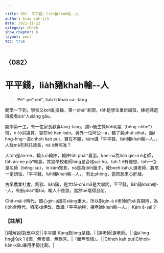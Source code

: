 ```yaml
---

title: 082. 平平錢，lia̍h豬khah輸--人
author: Siau Lah-jih
date: 2021-11-22
category: chheh
show_chapter: 0
layout: post
toc: true
---
```


## 〈082〉
# 平平錢，lia̍h豬khah輸--人
>**Pêⁿ-pêⁿ chîⁿ, lia̍h ti khah su--lâng**

開學一下到，學校又koh亂操操，第一pháiⁿ剃頭，to̍h是學生重新編班，揀老師選班級看siáⁿ人siāng gâu。

開學第一工，有一位家長歡喜tang-tang，講in後生揀tio̍h明星（bêng-chheⁿ）班，o-ló洪議員，實在bē han-bān。另外一位阿公--a，聽了氣phut-phut，面á hng-hng一直chhoh kah put，實在不服，kám講「平平錢，lia̍h豬khah輸--人。」人我mā有拜託議長，ná ē無照准？

人to̍h是án-ne，輸人m̄輸陣，輸陣to̍h pháiⁿ看面，kan-nā為tio̍h gín-á ê老師，to̍h án-ne piàⁿ輸贏，其實學校老師lóng是合格sai-hū，toh 1 ê有理想，toh一位是名師（bêng-su），in kám知影，nā是為tio̍h面子，死boeh kah人選老師，將來一定煩惱，「平平錢，lia̍h豬khah輸--人，」有比phēng，當然惹來心肝凝。

古早農業社會，飼豬、lia̍h豬，是大tāi-chì mā是大學問，平平錢，lia̍h豬khah輸--人，有影pháiⁿ看tāi，輸人不應該，當然bē堪得忍耐。

Chit-mái ê時代，關心gín-á讀冊siāng重大，所以對gín-á ê老師好bái真期待，為tio̍h合時代，咱來kā伊改，改講「平平納稅，揀老師khah輸--人。」Kám ē-sái？

### 【註解】

|詞|解說|對應中文|
|平平錢|Kāng款lóng是錢。|
|揀老師|選老師。|
|面á hng-hng|Kek 1 ê面，無表情，無歡喜。|『面無表情』。|
|Chhoh kah put|Chhoh-kàn-kiāu兼用手勢比劃。|
